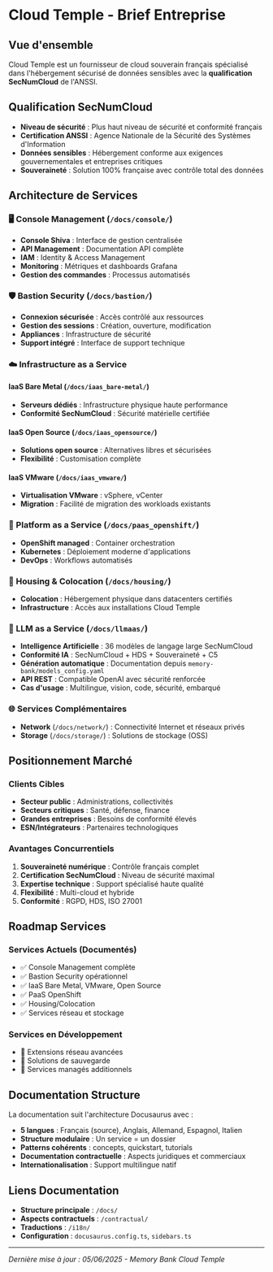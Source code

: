 # Cloud Temple - Brief Entreprise

## Vue d'ensemble

Cloud Temple est un fournisseur de cloud souverain français spécialisé dans l'hébergement sécurisé de données sensibles avec la **qualification SecNumCloud** de l'ANSSI.

## Qualification SecNumCloud

- **Niveau de sécurité** : Plus haut niveau de sécurité et conformité français
- **Certification ANSSI** : Agence Nationale de la Sécurité des Systèmes d'Information
- **Données sensibles** : Hébergement conforme aux exigences gouvernementales et entreprises critiques
- **Souveraineté** : Solution 100% française avec contrôle total des données

## Architecture de Services

### 🖥️ Console Management (`/docs/console/`)
- **Console Shiva** : Interface de gestion centralisée
- **API Management** : Documentation API complète
- **IAM** : Identity & Access Management
- **Monitoring** : Métriques et dashboards Grafana
- **Gestion des commandes** : Processus automatisés

### 🛡️ Bastion Security (`/docs/bastion/`)
- **Connexion sécurisée** : Accès contrôlé aux ressources
- **Gestion des sessions** : Création, ouverture, modification
- **Appliances** : Infrastructure de sécurité
- **Support intégré** : Interface de support technique

### ☁️ Infrastructure as a Service

#### **IaaS Bare Metal** (`/docs/iaas_bare-metal/`)
- **Serveurs dédiés** : Infrastructure physique haute performance
- **Conformité SecNumCloud** : Sécurité matérielle certifiée

#### **IaaS Open Source** (`/docs/iaas_opensource/`)
- **Solutions open source** : Alternatives libres et sécurisées
- **Flexibilité** : Customisation complète

#### **IaaS VMware** (`/docs/iaas_vmware/`)
- **Virtualisation VMware** : vSphere, vCenter
- **Migration** : Facilité de migration des workloads existants

### 🚀 Platform as a Service (`/docs/paas_openshift/`)
- **OpenShift managed** : Container orchestration
- **Kubernetes** : Déploiement moderne d'applications
- **DevOps** : Workflows automatisés

### 🏢 Housing & Colocation (`/docs/housing/`)
- **Colocation** : Hébergement physique dans datacenters certifiés
- **Infrastructure** : Accès aux installations Cloud Temple

### 🤖 LLM as a Service (`/docs/llmaas/`)
- **Intelligence Artificielle** : 36 modèles de langage large SecNumCloud
- **Conformité IA** : SecNumCloud + HDS + Souveraineté + C5
- **Génération automatique** : Documentation depuis `memory-bank/models_config.yaml`
- **API REST** : Compatible OpenAI avec sécurité renforcée
- **Cas d'usage** : Multilingue, vision, code, sécurité, embarqué

### 🌐 Services Complémentaires
- **Network** (`/docs/network/`) : Connectivité Internet et réseaux privés
- **Storage** (`/docs/storage/`) : Solutions de stockage (OSS)

## Positionnement Marché

### Clients Cibles
- **Secteur public** : Administrations, collectivités
- **Secteurs critiques** : Santé, défense, finance
- **Grandes entreprises** : Besoins de conformité élevés
- **ESN/Intégrateurs** : Partenaires technologiques

### Avantages Concurrentiels
1. **Souveraineté numérique** : Contrôle français complet
2. **Certification SecNumCloud** : Niveau de sécurité maximal
3. **Expertise technique** : Support spécialisé haute qualité
4. **Flexibilité** : Multi-cloud et hybride
5. **Conformité** : RGPD, HDS, ISO 27001

## Roadmap Services

### Services Actuels (Documentés)
- ✅ Console Management complète
- ✅ Bastion Security opérationnel
- ✅ IaaS Bare Metal, VMware, Open Source
- ✅ PaaS OpenShift
- ✅ Housing/Colocation
- ✅ Services réseau et stockage

### Services en Développement
- 🔄 Extensions réseau avancées
- 🔄 Solutions de sauvegarde
- 🔄 Services managés additionnels

## Documentation Structure

La documentation suit l'architecture Docusaurus avec :
- **5 langues** : Français (source), Anglais, Allemand, Espagnol, Italien
- **Structure modulaire** : Un service = un dossier
- **Patterns cohérents** : concepts, quickstart, tutorials
- **Documentation contractuelle** : Aspects juridiques et commerciaux
- **Internationalisation** : Support multilingue natif

## Liens Documentation

- **Structure principale** : `/docs/`
- **Aspects contractuels** : `/contractual/`
- **Traductions** : `/i18n/`
- **Configuration** : `docusaurus.config.ts`, `sidebars.ts`

---

*Dernière mise à jour : 05/06/2025 - Memory Bank Cloud Temple*
